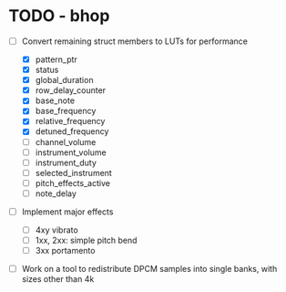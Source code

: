 TODO - bhop
===========

- [ ] Convert remaining struct members to LUTs for performance
  - [x] pattern_ptr
  - [x] status
  - [x] global_duration
  - [x] row_delay_counter
  - [x] base_note
  - [x] base_frequency
  - [x] relative_frequency
  - [x] detuned_frequency
  - [ ] channel_volume
  - [ ] instrument_volume
  - [ ] instrument_duty
  - [ ] selected_instrument
  - [ ] pitch_effects_active
  - [ ] note_delay

- [ ] Implement major effects
  - [ ] 4xy vibrato
  - [ ] 1xx, 2xx: simple pitch bend
  - [ ] 3xx portamento

- [ ] Work on a tool to redistribute DPCM samples into single banks, with sizes other than 4k




